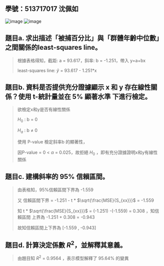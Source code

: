 ## 學號：513717017 沈佩如

![image](https://github.com/user-attachments/assets/5d910d0e-73cd-4efb-bbc2-09662148115e)
![image](https://github.com/user-attachments/assets/e20cbb4d-86cf-4c5b-8d34-36de52080331)

## 題目a. 求出描述「被捕百分比」與「群體年齡中位數」之間關係的least-squares line。
>
>根據表格得知，截距: a = 93.617，斜率: b = -1.251，帶入 y=a+bx
>
>least-squares line: $\hat{y}$ = 93.617 - 1.251*x

## 題目b. 資料是否提供充分證據顯示 x 和 y 存在線性關係？使用 t-統計量並在 5% 顯著水準 下進行檢定。
>
>欲檢定x和y是否有線性關係
>
>$H_0$ : b = 0
>
>$H_a$ : b $\ne$ 0
>
>使用 P-value 檢定斜率b 的顯著性，
>
>因P-value = 0 < $\alpha$ = 0.025，故拒絕 $H_0$ ，即有充分證據證明x和y有線性關係

## 題目c. 建構斜率的 95% 信賴區間。
>
>由表格知，95%信賴區間下界為 -1.559
>
>又 信賴區間下界 = -1.251 - t * $\sqrt{\frac{MSE}{S_{xx}}}$ = -1.559
>
>知  t * $\sqrt{\frac{MSE}{S_{xx}}}$ =   (-1.251) -(-1.559) = 0.308 ，知信賴區間 上界為 -1.251 + 0.308 = -0.943
>
>故知信賴區間上下界為 [-1.559 , -0.943]

## 題目d. 計算決定係數 $R^2$，並解釋其意義。
>
>由題目知 $R^2$ = 0.9564 ，表示模型解釋了 95.64% 的變異


